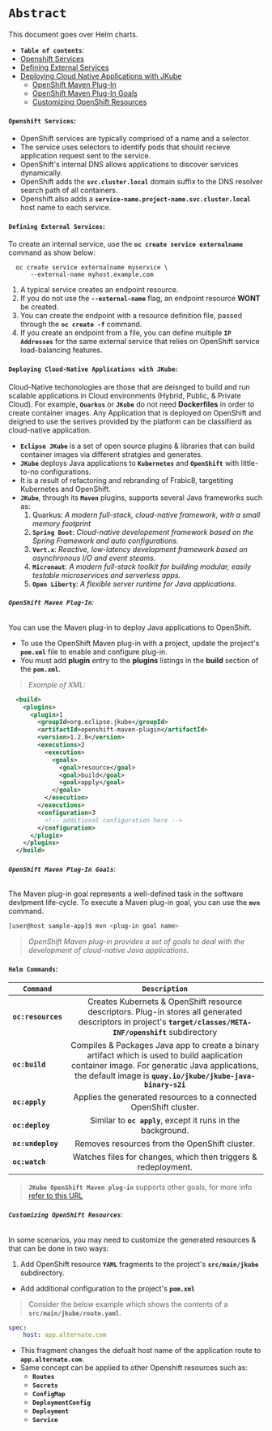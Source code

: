 # **`Abstract`**
This document goes over Helm charts.
-  **`Table of contents`**:
  - [Openshift Services](#openshift-services)
  - [Defining External Services](#defining-external-services)
  - [Deploying Cloud Native Applications with JKube](#deploying-cloud-native-applications-with-JKube)
    - [OpenShift Maven Plug-In](#openshift-maven-plugin)
    - [OpenShift Maven Plug-In Goals](#openshift-maven-plugin-goals)
    - [Customizing OpenShift Resources](#customizing-openshift-resources)
 
#### **`Openshift Services`**:
- OpenShift services are typically comprised of a name and a selector.
- The service uses selectors to identify pods that should recieve application request sent to the service.
- OpenShift's internal DNS allows applications to discover services dynamically.
- OpenShift adds the **`svc.cluster.local`** domain suffix to the DNS resolver search path of all containers.
- Openshift also adds a **`service-name.project-name.svc.cluster.local`** host name to each service.

#### **`Defining External Services`**:
To create an internal service, use the **`oc create service externalname`** command as show below:
```shell
  oc create service externalname myservice \
      --external-name myhost.example.com
  ```
1. A typical service creates an endpoint resource.
2. If you do not use the **`--external-name`** flag, an endpoint resource **WONT** be created.
3. You can create the endpoint with a resource definition file, passed through the **`oc create -f`** command.
4. If you create an endpoint from a file, you can define multiple **`IP Addresses`** for the same external service that relies on OpenShift service load-balancing features.

#### **`Deploying Cloud-Native Applications with JKube`**:

Cloud-Native techonologies are those that are deisnged to build and run scalable applications in Cloud environments (Hybrid, Public, & Private Cloud). For example, **`Quarkus`** or **`JKube`** do not need **Dockerfiles** in order to create container images. Any Application that is deployed on OpenShift and deigned to use the serives provided by the platform can be classifierd as cloud-native application.

- **`Eclipse JKube`** is a set of open source plugins & libraries that can build container images via different stratgies and generates.
- **`JKube`** deploys Java applications to **`Kubernetes`** and **`OpenShift`** with little-to-no configurations.
- It is a result of refactoring and rebranding of Frabic8, targetiting Kubernetes and OpenShift.
- **`JKube`**, through its **`Maven`** plugins, supports several Java frameworks such as:
  1. Quarkus: *A modern full-stack, cloud-native framework, with a small memory footprint*
  2. **`Spring Boot`**: *Cloud-native developement framework based on the Spring Framework and auto configurations.*
  3. **`Vert.x`**: *Reactive, low-latency development framework based on asynchronous I/O and event steams.*
  4. **`Micronaut`**: *A modern full-stack toolkit for building modular, easily testable microservices and serverless apps.*
  5. **`Open Liberty`**: *A flexible server runtime for Java applications.*

###### **`OpenShift Maven Plug-In`**: 
You can use the Maven plug-in to deploy Java applications to OpenShift.
- To use the OpenShift Maven plug-in with a project, update the project's **`pom.xml`** file to enable and configure plug-in.
- You must add **plugin** entry to the **plugins** listings in the **build** section of the **`pom.xml`**.

> *Example of XML:*
```xml
  <build>
    <plugins>
      <plugin>1
        <groupId>org.eclipse.jkube</groupId>
        <artifactId>openshift-maven-plugin</artifactId>
        <version>1.2.0</version>
        <executions>2
          <execution>
            <goals>
              <goal>resource</goal>
              <goal>build</goal>
              <goal>apply</goal>
            </goals>
          </execution>
        </executions>
        <configuration>3
          <!-- additional configuration here -->
        </configuration>
      </plugin>
    </plugins>
  </build>
```
###### **`OpenShift Maven Plug-In Goals`**:
The Maven plug-in goal represents a well-defined task in the software devlpment life-cycle. To execute a Maven plug-in goal, you can use the **`mvn`** command.
```zsh
[user@host sample-app]$ mvn <plug-in goal name> 
```
> *OpenShift Maven plug-in provides a set of goals to deal with the development of cloud-native Java applications.*

#### **`Helm Commands`:**
|         **`Command`**    |     **`Description`**              | 
|--------------------------|:---------------------------------:|  
| **`oc:resources`**       | Creates Kubernets & OpenShift resource descriptors.  Plug-in stores all generated descriptors in project's **`target/classes/META-INF/openshift`** subdirectory  | 
| **`oc:build`**           | Compiles & Packages Java app to create a binary artifact which is used to build aaplication container image. For generatic Java applications, the default image is **`quay.io/jkube/jkube-java-binary-s2i`**                 |   
| **`oc:apply`**           | Applies the generated resources to a connected OpenShift cluster.           |
| **`oc:deploy`**          | Similar to **`oc apply`**, except it runs in the background.   | 
| **`oc:undeploy`**        | Removes resources from the OpenShift cluster.     | 
| **`oc:watch`**           | Watches files for changes, which then triggers & redeployment.   |   

> **`JKube OpenShift Maven plug-in`** supports other goals, for more info [refer to this URL](https://www.eclipse.org/jkube/docs/openshift-maven-plugin)


###### **`Customizing OpenShift Resources`**:
In some scenarios, you may need to customize the generated resources & that can be done in two ways:
1. Add OpenShift resource **`YAML`** fragments to the project's **`src/main/jkube`** subdirectory.
- Add additional configuration to the project's **`pom.xml`** 

> Consider the below example which shows the contents of a **`src/main/jkube/route.yaml`**.

```yaml
spec:
    host: app.alternate.com
```
- This fragment changes the defualt host name of the application route to **`app.alternate.com`**. 
- Same concept can be applied to other Openshift resources such as:
   - **`Routes`**
   - **`Secrets`**
   - **`ConfigMap`**
   - **`DeploymentConfig`**
   - **`Deployment`**
   - **`Service`**

